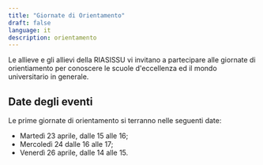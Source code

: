 ```yaml
---
title: "Giornate di Orientamento"
draft: false
language: it
description: orientamento
---
```


Le allieve e gli allievi della RIASISSU vi invitano a partecipare alle giornate di orientiamento per conoscere le scuole d'eccellenza ed il mondo universitario in generale.

## Date degli eventi

Le prime giornate di orientamento si terranno nelle seguenti date:

- Martedì 23 aprile, dalle 15 alle 16;
- Mercoledì 24 dalle 16 alle 17;
- Venerdì 26 aprile, dalle 14 alle 15.
